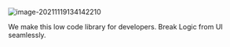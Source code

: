 ![image-20211119134142210](https://zk4bucket.oss-cn-beijing.aliyuncs.com/img/image-20211119134142210.png)

We make this low code library for developers.
Break Logic from UI seamlessly.


